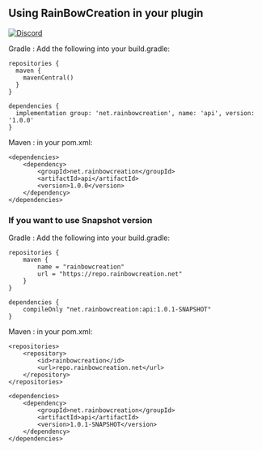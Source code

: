 ## Using RainBowCreation in your plugin
[![Discord](https://img.shields.io/discord/370567347599179787.svg?color=738ad6&label=Join%20RainBowCreation%20Discord&logo=discord&logoColor=ffffff)](https://rainbowcreation.net/discord)

Gradle : Add the following into your build.gradle:

```
repositories {
  maven {
    mavenCentral()
  }
}

dependencies {
  implementation group: 'net.rainbowcreation', name: 'api', version: '1.0.0'
}
```

Maven : in your pom.xml:

```
<dependencies>
    <dependency>
        <groupId>net.rainbowcreation</groupId>
        <artifactId>api</artifactId>
        <version>1.0.0</version>
    </dependency>
</dependencies>
```

### If you want to use Snapshot version

Gradle : Add the following into your build.gradle:

```
repositories {
    maven {
        name = "rainbowcreation"
        url = "https://repo.rainbowcreation.net"
    }
}

dependencies {
    compileOnly "net.rainbowcreation:api:1.0.1-SNAPSHOT"
}
```

Maven : in your pom.xml:

```
<repositories>
    <repository>
        <id>rainbowcreation</id>
        <url>repo.rainbowcreation.net</url>
    </repository>
</repositories>

<dependencies>
    <dependency>
        <groupId>net.rainbowcreation</groupId>
        <artifactId>api</artifactId>
        <version>1.0.1-SNAPSHOT</version>
    </dependency>
</dependencies>
```
